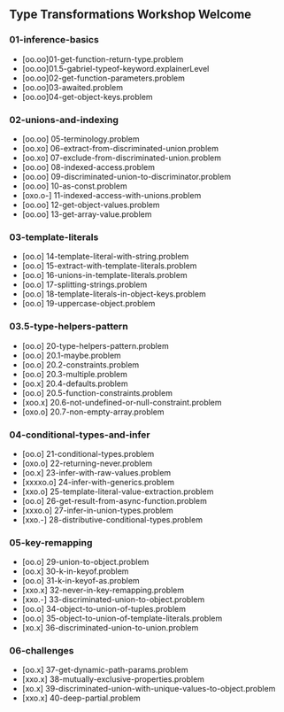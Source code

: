 ## Type Transformations Workshop Welcome
### 01-inference-basics
- [oo.oo]01-get-function-return-type.problem
- [oo.oo]01.5-gabriel-typeof-keyword.explainerLevel
- [oo.oo]02-get-function-parameters.problem
- [oo.oo]03-awaited.problem
- [oo.oo]04-get-object-keys.problem

### 02-unions-and-indexing
- [oo.oo] 05-terminology.problem
- [oo.xo] 06-extract-from-discriminated-union.problem
- [oo.xo] 07-exclude-from-discriminated-union.problem
- [oo.oo] 08-indexed-access.problem
- [oo.oo] 09-discriminated-union-to-discriminator.problem
- [oo.oo] 10-as-const.problem
- [oxo.o-] 11-indexed-access-with-unions.problem
- [oo.oo] 12-get-object-values.problem
- [oo.oo] 13-get-array-value.problem

### 03-template-literals
- [oo.o] 14-template-literal-with-string.problem
- [oo.o] 15-extract-with-template-literals.problem
- [oo.o] 16-unions-in-template-literals.problem
- [oo.o] 17-splitting-strings.problem
- [oo.o] 18-template-literals-in-object-keys.problem
- [oo.o] 19-uppercase-object.problem

### 03.5-type-helpers-pattern
- [oo.o] 20-type-helpers-pattern.problem
- [oo.o] 20.1-maybe.problem
- [oo.o] 20.2-constraints.problem
- [oo.o] 20.3-multiple.problem
- [oo.x] 20.4-defaults.problem
- [oo.o] 20.5-function-constraints.problem
- [xoo.x] 20.6-not-undefined-or-null-constraint.problem
- [oxo.o] 20.7-non-empty-array.problem

### 04-conditional-types-and-infer
- [oo.o] 21-conditional-types.problem
- [oxo.o] 22-returning-never.problem
- [oo.x] 23-infer-with-raw-values.problem
- [xxxxo.o] 24-infer-with-generics.problem
- [xxo.o] 25-template-literal-value-extraction.problem
- [oo.o] 26-get-result-from-async-function.problem
- [xxxo.o] 27-infer-in-union-types.problem
- [xxo.-] 28-distributive-conditional-types.problem

### 05-key-remapping
- [oo.o] 29-union-to-object.problem
- [oo.x] 30-k-in-keyof.problem
- [oo.o] 31-k-in-keyof-as.problem
- [xxo.x] 32-never-in-key-remapping.problem
- [xxo.-] 33-discriminated-union-to-object.problem
- [oo.o] 34-object-to-union-of-tuples.problem
- [oo.o] 35-object-to-union-of-template-literals.problem
- [xo.x] 36-discriminated-union-to-union.problem

### 06-challenges
- [oo.x] 37-get-dynamic-path-params.problem
- [xxo.x] 38-mutually-exclusive-properties.problem
- [xo.x] 39-discriminated-union-with-unique-values-to-object.problem
- [xxo.x] 40-deep-partial.problem